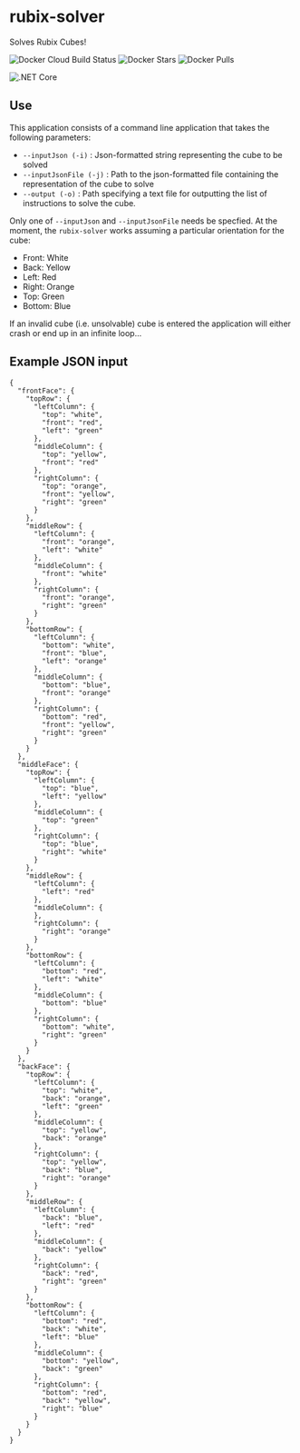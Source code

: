 # rubix-solver
Solves Rubix Cubes!

![Docker Cloud Build Status](https://img.shields.io/docker/cloud/build/yarhamjohn/rubix-solver?style=for-the-badge)
![Docker Stars](https://img.shields.io/docker/stars/yarhamjohn/rubix-solver?style=for-the-badge)
![Docker Pulls](https://img.shields.io/docker/pulls/yarhamjohn/rubix-solver?style=for-the-badge)

![.NET Core](https://github.com/yarhamjohn/rubix-solver/workflows/.NET%20Core/badge.svg)

## Use
This application consists of a command line application that takes the following parameters:

- `--inputJson (-i)` : Json-formatted string representing the cube to be solved
- `--inputJsonFile (-j)` : Path to the json-formatted file containing the representation of the cube to solve
- `--output (-o)` : Path specifying a text file for outputting the list of instructions to solve the cube.

Only one of `--inputJson` and `--inputJsonFile` needs be specfied.
At the moment, the `rubix-solver` works assuming a particular orientation for the cube:
- Front: White
- Back: Yellow
- Left: Red
- Right: Orange
- Top: Green
- Bottom: Blue

If an invalid cube (i.e. unsolvable) cube is entered the application will either crash or end up in an infinite loop...

## Example JSON input
```
{
  "frontFace": {
    "topRow": {
      "leftColumn": {
        "top": "white",
        "front": "red",
        "left": "green"
      },
      "middleColumn": {
        "top": "yellow",
        "front": "red"
      },
      "rightColumn": {
        "top": "orange",
        "front": "yellow",
        "right": "green"
      }
    },
    "middleRow": {
      "leftColumn": {
        "front": "orange",
        "left": "white"
      },
      "middleColumn": {
        "front": "white"
      },
      "rightColumn": {
        "front": "orange",
        "right": "green"
      }
    },
    "bottomRow": {
      "leftColumn": {
        "bottom": "white",
        "front": "blue",
        "left": "orange"
      },
      "middleColumn": {
        "bottom": "blue",
        "front": "orange"
      },
      "rightColumn": {
        "bottom": "red",
        "front": "yellow",
        "right": "green"
      }
    }
  },
  "middleFace": {
    "topRow": {
      "leftColumn": {
        "top": "blue",
        "left": "yellow"
      },
      "middleColumn": {
        "top": "green"
      },
      "rightColumn": {
        "top": "blue",
        "right": "white"
      }
    },
    "middleRow": {
      "leftColumn": {
        "left": "red"
      },
      "middleColumn": {
      },
      "rightColumn": {
        "right": "orange"
      }
    },
    "bottomRow": {
      "leftColumn": {
        "bottom": "red",
        "left": "white"
      },
      "middleColumn": {
        "bottom": "blue"
      },
      "rightColumn": {
        "bottom": "white",
        "right": "green"
      }
    }
  },
  "backFace": {
    "topRow": {
      "leftColumn": {
        "top": "white",
        "back": "orange",
        "left": "green"
      },
      "middleColumn": {
        "top": "yellow",
        "back": "orange"
      },
      "rightColumn": {
        "top": "yellow",
        "back": "blue",
        "right": "orange"
      }
    },
    "middleRow": {
      "leftColumn": {
        "back": "blue",
        "left": "red"
      },
      "middleColumn": {
        "back": "yellow"
      },
      "rightColumn": {
        "back": "red",
        "right": "green"
      }
    },
    "bottomRow": {
      "leftColumn": {
        "bottom": "red",
        "back": "white",
        "left": "blue"
      },
      "middleColumn": {
        "bottom": "yellow",
        "back": "green"
      },
      "rightColumn": {
        "bottom": "red",
        "back": "yellow",
        "right": "blue"
      }
    }
  }
}
```
